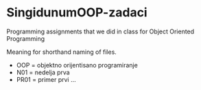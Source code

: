 # SingidunumOOP-zadaci
Programming assignments that we did in class for Object Oriented Programming

Meaning for shorthand naming of files. 
  - OOP = objektno orijentisano programiranje
  - N01 = nedelja prva
  - PR01 = primer prvi
...

